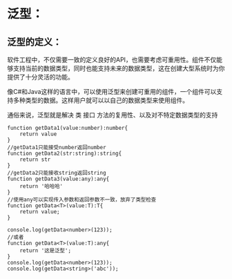 # **泛型：**

## 泛型的定义：

软件工程中，不仅需要一致的定义良好的API，也需要考虑可重用性。组件不仅能够支持当前的数据类型，同时也能支持未来的数据类型，这在创建大型系统时为你提供了十分灵活的功能。

像C\#和Java这样的语言中，可以使用泛型来创建可重用的组件，一个组件可以支持多种类型的数据。这样用户就可以以自己的数据类型来使用组件。

通俗来说，泛型就是解决 类 接口 方法的复用性、以及对不特定数据类型的支持

```
function getData1(value:number):number{
    return value
}
//getData1只能接受number返回number
function getData2(str:string):string{
    return str
}
//getData2只能接收string返回string
function getData3(value:any):any{
    return '哈哈哈'
}
//使用any可以实现传入参数和返回参数不一致，放弃了类型检查
function getData<T>(value:T):T{
    return value;
}

console.log(getData<number>(123));
//或者
function getData<T>(value:T):any{
    return '这是泛型';
}
console.log(getData<number>(123));
console.log(getData<string>('abc'));
```



